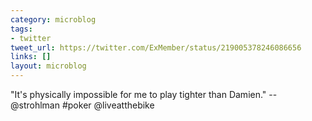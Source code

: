 ```yaml
---
category: microblog
tags:
- twitter
tweet_url: https://twitter.com/ExMember/status/219005378246086656
links: []
layout: microblog
---
```

"It's physically impossible for me to play tighter than Damien." -- @strohlman #poker @liveatthebike
